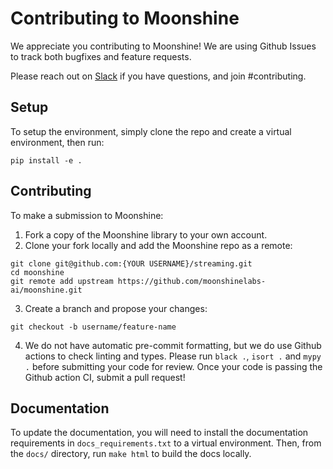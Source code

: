 # Contributing to Moonshine

We appreciate you contributing to Moonshine! We are using Github Issues to track both bugfixes and feature requests.

Please reach out on [Slack](https://join.slack.com/t/moonshinecommunity/shared_invite/zt-1rg1vnvmt-pleUR7TducaDiAhcmnqAQQ) if you have questions, and join #contributing.

## Setup

To setup the environment, simply clone the repo and create a virtual environment, then run:

```
pip install -e .
```

## Contributing

To make a submission to Moonshine:

1. Fork a copy of the Moonshine library to your own account.
1. Clone your fork locally and add the Moonshine repo as a remote:

```
git clone git@github.com:{YOUR USERNAME}/streaming.git
cd moonshine
git remote add upstream https://github.com/moonshinelabs-ai/moonshine.git
```

3. Create a branch and propose your changes:

```
git checkout -b username/feature-name
```

4. We do not have automatic pre-commit formatting, but we do use Github actions to check linting and types. Please run `black .`, `isort .` and `mypy .` before submitting your code for review. Once your code is passing the Github action CI, submit a pull request!

## Documentation

To update the documentation, you will need to install the documentation requirements in `docs_requirements.txt` to a virtual environment. Then, from the `docs/` directory, run `make html` to build the docs locally.
